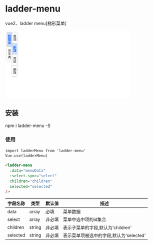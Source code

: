 # ladder-menu
vue2、ladder menu[梯形菜单]

<img src="screenshot.png" alt="Demo" width="400">

## 安装

npm i ladder-menu -S

### 使用
```script
import ladderMenu from 'ladder-menu'
Vue.use(ladderMenu)
```

```html
<ladder-menu
  :data="menuData"
  :select.sync="select"
  children="children"
  selected="selected"
/>
```


| 字段名称          | 类型     | 默认值 | 描述                                                      |
| ----------------- | -------- | ------ | --------------------------------------------------------- |
| data          | array   | 必填   | 菜单数据                                    |
| select         | array   | 非必填 | 菜单中选中项的id集合                  |
| children         | string   | 非必填 | 表示子菜单的字段,默认为'children'                  |
| selected         | string   | 非必填 | 表示菜单项被选中的字段,默认为'selected'               |

